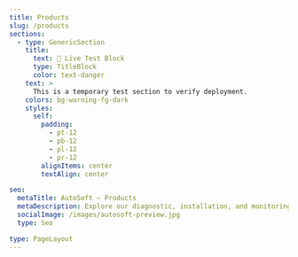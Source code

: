 ```yaml
---
title: Products
slug: /products
sections:
  - type: GenericSection
    title:
      text: 🧪 Live Test Block
      type: TitleBlock
      color: text-danger
    text: >
      This is a temporary test section to verify deployment.
    colors: bg-warning-fg-dark
    styles:
      self:
        padding:
          - pt-12
          - pb-12
          - pl-12
          - pr-12
        alignItems: center
        textAlign: center

seo:
  metaTitle: AutoSoft – Products
  metaDescription: Explore our diagnostic, installation, and monitoring tools.
  socialImage: /images/autosoft-preview.jpg
  type: Seo

type: PageLayout
---
```


